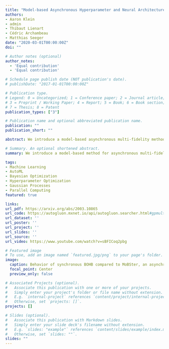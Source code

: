 ```yaml
---
title: "Model-based Asynchronous Hyperparameter and Neural Architecture Search"
authors:
- Aaron Klein
- admin
- Thibaut Lienart
- Cédric Archambeau
- Matthias Seeger
date: "2020-03-01T00:00:00Z"
doi: ""

# Author notes (optional)
author_notes:
  - 'Equal contribution'
  - 'Equal contribution'

# Schedule page publish date (NOT publication's date).
# publishDate: "2017-01-01T00:00:00Z"

# Publication type.
# Legend: 0 = Uncategorized; 1 = Conference paper; 2 = Journal article;
# 3 = Preprint / Working Paper; 4 = Report; 5 = Book; 6 = Book section;
# 7 = Thesis; 8 = Patent
publication_types: ["3"]

# Publication name and optional abbreviated publication name.
publication: ""
publication_short: ""

abstract: We introduce a model-based asynchronous multi-fidelity method for hyperparameter and neural architecture search that combines the strengths of asynchronous Hyperband and Gaussian process-based Bayesian optimization. At the heart of our method is a probabilistic model that can simultaneously reason across hyperparameters and resource levels, and supports decision-making in the presence of pending evaluations. We demonstrate the effectiveness of our method on a wide range of challenging benchmarks, for tabular data, image classification and language modelling, and report substantial speed-ups over current state-of-the-art methods. Our new methods, along with asynchronous baselines, are implemented in a distributed framework which will be open sourced along with this publication.

# Summary. An optional shortened abstract.
summary: We introduce a model-based method for asynchronous multi-fidelity hyperparameter and neural architecture search that combines the strengths of asynchronous Hyperband and Gaussian process-based Bayesian optimization, achieving substantial speed-ups over current state-of-the-art methods on challenging benchmarks for tabular data, image classification, and language modeling.

tags:
- Machine Learning
- AutoML
- Bayesian Optimization
- Hyperparameter Optimization
- Gaussian Processes
- Parallel Computing
featured: true

links:
url_pdf: https://arxiv.org/abs/2003.10865
url_code: https://autogluon.mxnet.io/api/autogluon.searcher.html#gpmultifidelitysearcher
url_dataset: ''
url_poster: ''
url_project: ''
url_slides: ''
url_source: ''
url_video: https://www.youtube.com/watch?v=sBFICoq2pbg

# Featured image
# To use, add an image named `featured.jpg/png` to your page's folder. 
image:
  caption: Behavior of synchronous BOHB compared to MoBSter, an asynchronous extension of BOHB based on Gaussian processes.
  focal_point: Center
  preview_only: false

# Associated Projects (optional).
#   Associate this publication with one or more of your projects.
#   Simply enter your project's folder or file name without extension.
#   E.g. `internal-project` references `content/project/internal-project/index.md`.
#   Otherwise, set `projects: []`.
projects: []

# Slides (optional).
#   Associate this publication with Markdown slides.
#   Simply enter your slide deck's filename without extension.
#   E.g. `slides: "example"` references `content/slides/example/index.md`.
#   Otherwise, set `slides: ""`.
slides: ""
---
```

